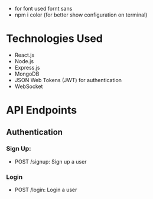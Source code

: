 

- for font used fornt sans 
- npm i color (for better show configuration on terminal)

# Technologies Used

* React.js
* Node.js
* Express.js
* MongoDB
* JSON Web Tokens (JWT) for authentication
* WebSocket 

# API Endpoints
## Authentication

### Sign Up: 
- POST /signup: Sign up a user

### Login
 - POST /login: Login a user